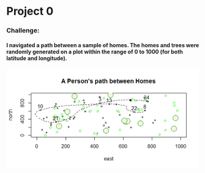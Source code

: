 # Project 0
### Challenge:
#### I navigated a path between a sample of homes. The homes and trees were randomly generated on a plot within the range of 0 to 1000 (for both latitude and longitude).
![](Challenge.png)
